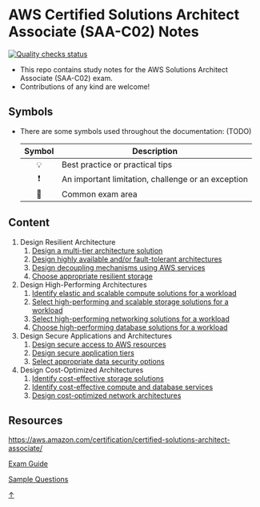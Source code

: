 # AWS Certified Solutions Architect Associate (SAA-C02) Notes

[![Quality checks status](https://github.com/joeyhage/aws-solutions-architect-associate-notes/workflows/Quality%20checks/badge.svg)](https://github.com/joeyhage/aws-solutions-architect-associate-notes/actions)

- This repo contains study notes for the AWS Solutions Architect Associate (SAA-C02) exam.
- Contributions of any kind are welcome!

## Symbols

- There are some symbols used throughout the documentation: (TODO)

  | Symbol | Description                                        |
  | :----: | -------------------------------------------------- |
  | 💡     | Best practice or practical tips                    |
  | ❗      | An important limitation, challenge or an exception |
  | 📝     | Common exam area                                   |

## Content

1. Design Resilient Architecture
   1. [Design a multi-tier architecture solution](./notes/01-Design-Resilient-Architecture/01-Multi-tier-architecture.md)
   2. [Design highly available and/or fault-tolerant architectures](./notes/01-Design-Resilient-Architecture/02-Highly-available-fault-tolerant.md)
   3. [Design decoupling mechanisms using AWS services](./notes/01-Design-Resilient-Architecture/03-Decoupling-mechanisms.md)
   4. [Choose appropriate resilient storage](./notes/01-Design-Resilient-Architecture/04-Resilient-storage.md)
2. Design High-Performing Architectures
   1. [Identify elastic and scalable compute solutions for a workload](./notes/02-Design-High-Performing-Architectures/01-Elastic-scalable-solutions.md)
   2. [Select high-performing and scalable storage solutions for a workload](./notes/02-Design-High-Performing-Architectures/02-High-performing-scalable-storage-solutions.md)
   3. [Select high-performing networking solutions for a workload](./notes/02-Design-High-Performing-Architectures/03-High-performing-networking-solutions.md)
   4. [Choose high-performing database solutions for a workload](./notes/02-Design-High-Performing-Architectures/04-High-performing-database-solutions.md)
3. Design Secure Applications and Architectures
   1. [Design secure access to AWS resources](./notes/03-Design-Secure-Applications-and-Architectures/01-Secure-access-to-resources.md)
   2. [Design secure application tiers](./notes/03-Design-Secure-Applications-and-Architectures/02-Secure-application-tiers.md)
   3. [Select appropriate data security options](./notes/03-Design-Secure-Applications-and-Architectures/03-Data-security-options.md)
4. Design Cost-Optimized Architectures
   1. [Identify cost-effective storage solutions](./notes/04-Design-Cost-Optimized-Architectures/01-Cost-effective-storage.md)
   2. [Identify cost-effective compute and database services](./notes/04-Design-Cost-Optimized-Architectures/02-Cost-effective-compute-and-database.md)
   3. [Design cost-optimized network architectures](./notes/04-Design-Cost-Optimized-Architectures/03-Cost-optimized-network-architectures.md)

## Resources

<a href="https://aws.amazon.com/certification/certified-solutions-architect-associate/" target="_blank">https://aws.amazon.com/certification/certified-solutions-architect-associate/</a>

<a href="./notes/Resources/AWS-Certified-Solutions-Architect-Associate_Exam-Guide.pdf" target="_blank">Exam Guide</a>

<a href="./notes/Resources/AWS-Certified-Solutions-Architect-Associate_Sample-Questions.pdf" target="_blank">Sample Questions</a>

[↑](#content)
